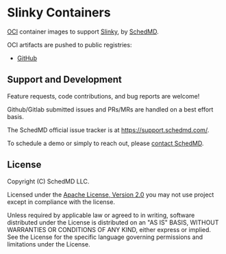 # Slinky Containers

[OCI] container images to support [Slinky], by [SchedMD].

OCI artifacts are pushed to public registries:

- [GitHub][github-registry]

## Support and Development

Feature requests, code contributions, and bug reports are welcome!

Github/Gitlab submitted issues and PRs/MRs are handled on a best effort basis.

The SchedMD official issue tracker is at <https://support.schedmd.com/>.

To schedule a demo or simply to reach out, please
[contact SchedMD][contact-schedmd].

## License

Copyright (C) SchedMD LLC.

Licensed under the
[Apache License, Version 2.0](http://www.apache.org/licenses/LICENSE-2.0) you
may not use project except in compliance with the license.

Unless required by applicable law or agreed to in writing, software distributed
under the License is distributed on an "AS IS" BASIS, WITHOUT WARRANTIES OR
CONDITIONS OF ANY KIND, either express or implied. See the License for the
specific language governing permissions and limitations under the License.

<!-- Links -->

[contact-schedmd]: https://www.schedmd.com/slurm-resources/contact-schedmd/
[github-registry]: https://github.com/orgs/SlinkyProject/packages
[oci]: https://opencontainers.org/
[schedmd]: https://www.schedmd.com/
[slinky]: https://slinky.ai/
